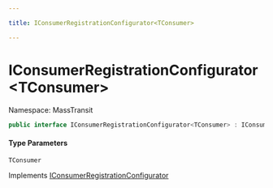 ```yaml
---

title: IConsumerRegistrationConfigurator<TConsumer>

---
```


# IConsumerRegistrationConfigurator\<TConsumer\>

Namespace: MassTransit

```csharp
public interface IConsumerRegistrationConfigurator<TConsumer> : IConsumerRegistrationConfigurator
```

#### Type Parameters

`TConsumer`<br/>

Implements [IConsumerRegistrationConfigurator](../masstransit/iconsumerregistrationconfigurator)
